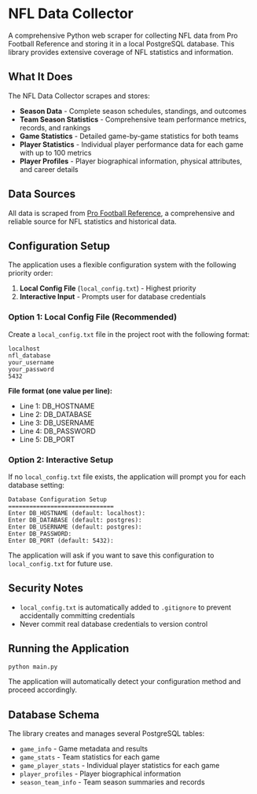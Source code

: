 # NFL Data Collector

A comprehensive Python web scraper for collecting NFL data from Pro Football Reference and storing it in a local PostgreSQL database. This library provides extensive coverage of NFL statistics and information.

## What It Does

The NFL Data Collector scrapes and stores:

- **Season Data** - Complete season schedules, standings, and outcomes
- **Team Season Statistics** - Comprehensive team performance metrics, records, and rankings
- **Game Statistics** - Detailed game-by-game statistics for both teams
- **Player Statistics** - Individual player performance data for each game with up to 100 metrics
- **Player Profiles** - Player biographical information, physical attributes, and career details

## Data Sources

All data is scraped from [Pro Football Reference](https://www.pro-football-reference.com/), a comprehensive and reliable source for NFL statistics and historical data.

## Configuration Setup

The application uses a flexible configuration system with the following priority order:

1. **Local Config File** (`local_config.txt`) - Highest priority
2. **Interactive Input** - Prompts user for database credentials

### Option 1: Local Config File (Recommended)

Create a `local_config.txt` file in the project root with the following format:

```
localhost
nfl_database
your_username
your_password
5432
```

**File format (one value per line):**
- Line 1: DB_HOSTNAME
- Line 2: DB_DATABASE  
- Line 3: DB_USERNAME
- Line 4: DB_PASSWORD
- Line 5: DB_PORT

### Option 2: Interactive Setup

If no `local_config.txt` file exists, the application will prompt you for each database setting:

```
Database Configuration Setup
==============================
Enter DB_HOSTNAME (default: localhost): 
Enter DB_DATABASE (default: postgres): 
Enter DB_USERNAME (default: postgres): 
Enter DB_PASSWORD: 
Enter DB_PORT (default: 5432): 
```

The application will ask if you want to save this configuration to `local_config.txt` for future use.

## Security Notes

- `local_config.txt` is automatically added to `.gitignore` to prevent accidentally committing credentials
- Never commit real database credentials to version control

## Running the Application

```bash
python main.py
```

The application will automatically detect your configuration method and proceed accordingly.

## Database Schema

The library creates and manages several PostgreSQL tables:
- `game_info` - Game metadata and results
- `game_stats` - Team statistics for each game
- `game_player_stats` - Individual player statistics for each game
- `player_profiles` - Player biographical information
- `season_team_info` - Team season summaries and records
